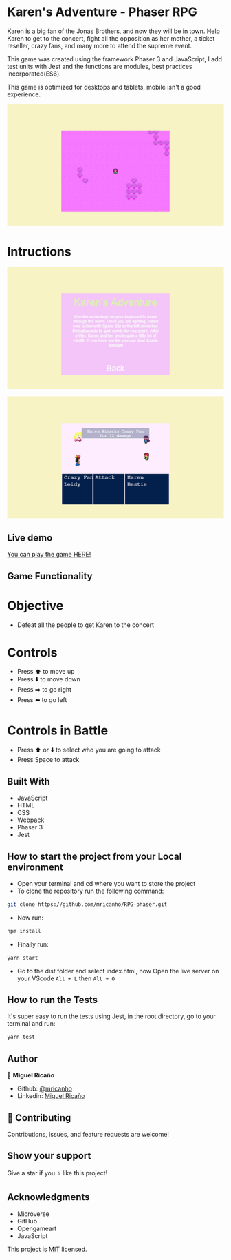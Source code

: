 # Karen's Adventure - Phaser RPG

Karen is a big fan of the Jonas Brothers, and now they will be in town. Help Karen to get to the concert, fight all the opposition as her mother, a ticket reseller, crazy fans, and many more to attend the supreme event.

This game was created using the framework Phaser 3 and JavaScript, I add test units with Jest and the functions are modules, best practices incorporated(ES6).

This game is optimized for desktops and tablets, mobile isn't a good experience.

![screenshot](dist/assets/screen-1.jpeg)

# Intructions

![screenshot](dist/assets/screen-2.jpeg)

![screenshot](dist/assets/screen-3.jpeg)

## Live demo

[You can play the game HERE!](https://nervous-hypatia-7cd6e3.netlify.app/)

## Game Functionality

# Objective
- Defeat all the people to get Karen to the concert
# Controls
- Press ⬆️ to move up
- Press ⬇️ to move down
- Press ➡️ to go right
- Press ⬅️ to go left
# Controls in Battle
- Press ⬆️ or ⬇️ to select who you are going to attack
- Press Space to attack
## Built With

- JavaScript
- HTML
- CSS
- Webpack
- Phaser 3
- Jest

## How to start the project from your Local environment

- Open your terminal and cd where you want to store the project
- To clone the repository run the following command:
```bash
git clone https://github.com/mricanho/RPG-phaser.git
```
- Now run:
```bash
npm install
```
- Finally run:
```bash
yarn start
```
- Go to the dist folder and select index.html, now Open the live server on your VScode `Alt + L` then `Alt + O`

## How to run the Tests

It's super easy to run the tests using Jest, in the root directory, go to your terminal and run:
```bash
yarn test
```
## Author

👤 **Miguel Ricaño**

- Github: [@mricanho](https://github.com/mricanho)
- Linkedin: [Miguel Ricaño](https://www.linkedin.com/in/mricanho/)

## 🤝 Contributing

Contributions, issues, and feature requests are welcome!

## Show your support

Give a star if you :star: like this project!

## Acknowledgments

- Microverse
- GitHub
- Opengameart
- JavaScript

This project is [MIT](LICENSE) licensed.

